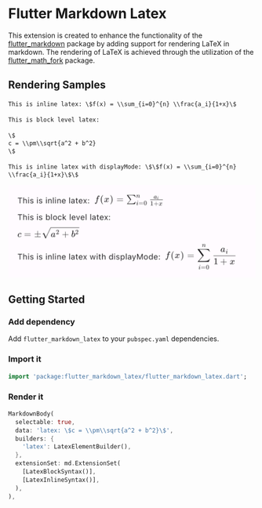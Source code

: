# Flutter Markdown Latex

This extension is created to enhance the functionality of the [flutter_markdown](https://pub.dev/packages/flutter_markdown) package by adding support for rendering LaTeX in markdown. The rendering of LaTeX is achieved through the utilization of the [flutter_math_fork](https://pub.dev/packages/flutter_math_fork) package.

## Rendering Samples

```text
This is inline latex: \$f(x) = \\sum_{i=0}^{n} \\frac{a_i}{1+x}\$

This is block level latex:

\$
c = \\pm\\sqrt{a^2 + b^2}
\$

This is inline latex with displayMode: \$\$f(x) = \\sum_{i=0}^{n} \\frac{a_i}{1+x}\$\$
```

![Example](./doc/img/demo.png)

## Getting Started

### Add dependency

Add `flutter_markdown_latex` to your `pubspec.yaml` dependencies.

### Import it

```dart
import 'package:flutter_markdown_latex/flutter_markdown_latex.dart';
```

### Render it

```dart
MarkdownBody(
  selectable: true,
  data: 'latex: \$c = \\pm\\sqrt{a^2 + b^2}\$',
  builders: {
    'latex': LatexElementBuilder(),
  },
  extensionSet: md.ExtensionSet(
    [LatexBlockSyntax()],
    [LatexInlineSyntax()],
  ),
),
```
